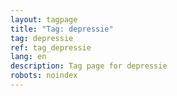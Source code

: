 ```yaml
---
layout: tagpage
title: "Tag: depressie"
tag: depressie
ref: tag_depressie
lang: en
description: Tag page for depressie
robots: noindex
---
```

